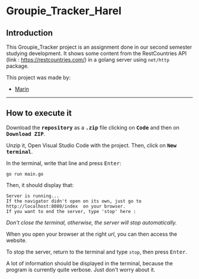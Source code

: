 # Groupie_Tracker_Harel

## Introduction

This Groupie_Tracker project is an assignment done in our second semester studying development. It shows some content from the RestCountries API (link : https://restcountries.com/) in a golang server using ```net/http``` package.

This project was made by:

- [Marin](https://github.com/harelmarin)


---


## How to execute it

Download the **<kbd>repository</kbd>** as a **<kbd>.zip</kbd>** file clicking on **<kbd>Code</kbd>** and then on **<kbd>Download ZIP</kbd>**.

Unzip it, Open Visual Studio Code with the project. Then, click on **<kbd>New terminal</kbd>**.

In the terminal, write that line and press <kbd>Enter</kbd>:
```
go run main.go
```

Then, it should display that:
```
Server is running...
If the navigator didn't open on its own, just go to  http://localhost:8080/index  on your browser.
If you want to end the server, type 'stop' here :
```
_Don't close the terminal, otherwise, the server will stop automatically._

When you open your browser at the right *url*, you can then access the website.

To stop the server, return to the terminal and type ```stop```, then press <kbd>Enter</kbd>.

A lot of information should be displayed in the terminal, because the program is currently quite verbose. Just don't worry about it.
 

